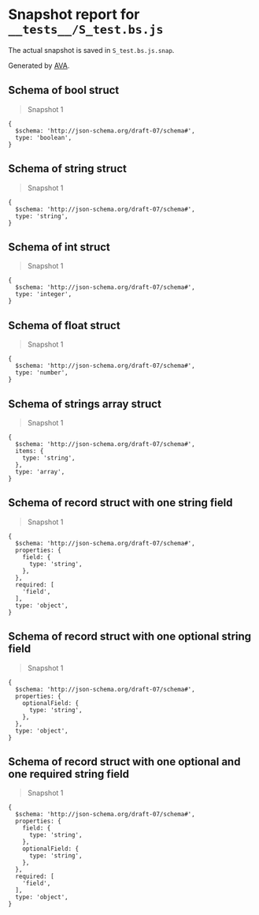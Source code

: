 # Snapshot report for `__tests__/S_test.bs.js`

The actual snapshot is saved in `S_test.bs.js.snap`.

Generated by [AVA](https://avajs.dev).

## Schema of bool struct

> Snapshot 1

    {
      $schema: 'http://json-schema.org/draft-07/schema#',
      type: 'boolean',
    }

## Schema of string struct

> Snapshot 1

    {
      $schema: 'http://json-schema.org/draft-07/schema#',
      type: 'string',
    }

## Schema of int struct

> Snapshot 1

    {
      $schema: 'http://json-schema.org/draft-07/schema#',
      type: 'integer',
    }

## Schema of float struct

> Snapshot 1

    {
      $schema: 'http://json-schema.org/draft-07/schema#',
      type: 'number',
    }

## Schema of strings array struct

> Snapshot 1

    {
      $schema: 'http://json-schema.org/draft-07/schema#',
      items: {
        type: 'string',
      },
      type: 'array',
    }

## Schema of record struct with one string field

> Snapshot 1

    {
      $schema: 'http://json-schema.org/draft-07/schema#',
      properties: {
        field: {
          type: 'string',
        },
      },
      required: [
        'field',
      ],
      type: 'object',
    }

## Schema of record struct with one optional string field

> Snapshot 1

    {
      $schema: 'http://json-schema.org/draft-07/schema#',
      properties: {
        optionalField: {
          type: 'string',
        },
      },
      type: 'object',
    }

## Schema of record struct with one optional and one required string field

> Snapshot 1

    {
      $schema: 'http://json-schema.org/draft-07/schema#',
      properties: {
        field: {
          type: 'string',
        },
        optionalField: {
          type: 'string',
        },
      },
      required: [
        'field',
      ],
      type: 'object',
    }
